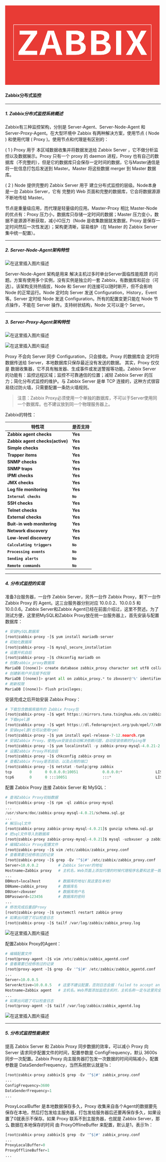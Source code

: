 ![Zabbix](../imgs/zabbix/202011061125.png)
#### Zabbix分布式监控
<hr>

##### 1. Zabbix分布式监控系统概述
Zabbix有三种监控架构，分别是 Server-Agent、Server-Node-Agent 和 Server-Proxy-Agent。在大型环境中 Zabbix 有两种解决方案，<font>使用节点 ( Node ) 和使用代理 ( Proxy )</font>。使用节点和代理是有区别的：

( 1 ) Proxy 用于 <font>本区域数据收集并将数据发送给 Zabbix Server </font>，它不做分析监控以及数据展示。Proxy 只有一个 proxy 的 daemon 进程，Proxy 也有自己的数据库（不完整的），但是它的数据库只会保存一定时间的数据，它与Master通信是将一批信息打包后发送到 Master。Master 将这些数据 merger 到 Master 数据库。

( 2 ) Node 提供完整的 Zabbix Server 用于 <font>建立分布式监控的层级</font>。Node本身是一台 Zabbix Server，它有 <font>完整的 Web 页面和完整的数据库，它会将数据源源不断地传给 Master</font>。

<font>节点是重量级应用，而代理是轻量级的应用</font>。Master-Proxy 相比 Master-Node 的优点有：Proxy 压力小，数据库只存储一定时间的数据；Master 压力变小，数据不是源源不断获取，减小IO压力（<font>Node 是收集数据就发数据，Proxy 是保存一定时间然后一次性发送</font>）；<font>架构更清晰，容易维护</font>（在 Master 的 Zabbix Server 集中统一配置）。
<hr>

##### 2. Server-Node-Agent架构特性
![在这里插入图片描述](https://img-blog.csdnimg.cn/20200603104016375.png?x-oss-process=image/watermark,type_ZmFuZ3poZW5naGVpdGk,shadow_10,text_aHR0cHM6Ly9ibG9nLmNzZG4ubmV0L1RoYW5sb24=,size_16,color_FFFFFF,t_70)

Server-Node-Agent 架构是用来 <font>解决主机过多时单台Server面临性能瓶颈</font> 的问题。方案有使用多个实例，没有实例是独立的一套 Zabbix，有数据库和前台（可选）。该架构支持热插拔，Node 和 Server 的连接可以随时断开，但不会影响 Node 的正常运行。Node 定时向 Server 发送 Configuration，History，Event 等。Server 定时给 Node 发送 Configuration。<font>所有的配置变更只能在 Node 节点操作</font>，不能在 Server 操作。支持树状结构，Node 又可以是个 Server。
<hr>

##### 3. Server-Proxy-Agent架构特性	
![在这里插入图片描述](https://img-blog.csdnimg.cn/202006031044252.png?x-oss-process=image/watermark,type_ZmFuZ3poZW5naGVpdGk,shadow_10,text_aHR0cHM6Ly9ibG9nLmNzZG4ubmV0L1RoYW5sb24=,size_16,color_FFFFFF,t_70)

![在这里插入图片描述](https://img-blog.csdnimg.cn/20200603184123329.png?x-oss-process=image/watermark,type_ZmFuZ3poZW5naGVpdGk,shadow_10,text_aHR0cHM6Ly9ibG9nLmNzZG4ubmV0L1RoYW5sb24=,size_16,color_FFFFFF,t_70)

Proxy 不会向 Server 同步 Configuration，只会接收。Proxy 的数据库会 <font>定时将数据传送给 Server，本地数据库只保存最近没有发送的数据。</font> 其实，Proxy 仅仅是 <font>数据收集器</font>，它不具有触发器、生成事件或发送警报等功能。<font>Zabbix Server 的功能有：监控远程区域；监控不可靠通信的位置；减轻 Zabbix Server 的压力；简化分布式监控的维护。</font>与 Zabbix Server 是单 TCP 连接的，这种方式很容易绕过防火墙，只需要配置一条防火墙规则。

><font>注意：Zabbix Proxy必须使用一个单独的数据库，不可以于Server使用同一个数据库。也不建议放到同一个物理服务器上</font>。

Zabbix的特性：

| 特性项 | 是否支持 |
|--|--|
| **Zabbix agent checks** | **Yes** |
| **Zabbix agent checks(active)** |**Yes**  |
| **Simple checks** | **Yes** |
| **Trapper items** | **Yes** |
| **SNMP checks**| **Yes** |
|  **SNMP traps** | **Yes** |
|  **IPMI checks** | **Yes** |
|  **JMX checks** | **Yes** |
|  **Log file monitoring** | **Yes** |
|  **`Internal checks`** | **`No`** |
|  **SSH checks** |**Yes**  |
|  **Telnet checks** | **Yes** |   |  
| **External checks** | **Yes** |
|  **Buit-in web monitering** | **Yes** |
|  **Network discovery** | **Yes** |
|  **Low-level discovery** |**Yes**  |
|  **`Calculating triggers`** | **`No`** |
|  **`Processing events`** |**`No`**  |
|  **`Sending alerts`** | **`No`** |
|  **`Remote commands`** |  **`No`**|

<hr>

##### 4. 分布式监控的实现
准备3台服务器，一台作 Zabbix Server，另外一台作 Zabbix Proxy，剩下一台作 Zabbix Proxy 的 Agent。这三台服务器分别对应 10.0.0.2、10.0.0.5 和 10.0.0.6。Zabbix Server和Zabbix Agent已经在前面介绍过，这里不赘述。为了测试方便，这里把MySQL和Zabbix Proxy放在统一台服务器上，首先安装与配置数据库：
```python
# 安装MySQL数据库
[root@zabbix-proxy ~]$ yum install mariadb-server
# 初始化数据库
[root@zabbix-proxy ~]$ mysql_secure_installation 
# 设置开机自启
[root@zabbix-proxy ~]$ chkconfig mariadb on
# 创建zabbix_proxy数据库
MariaDB [(none)]> create database zabbix_proxy character set utf8 collate utf8_bin;
# 创建新用户并且授予权限
MariaDB [(none)]> grant all on zabbix_proxy.* to zbxuser@'%' identified by '123456';
# 刷新权限
MariaDB [(none)]> flush privileges;
```
安装完成之后开始安装 Zabbix Proxy：
```python
# 下载包含数据库插件的 Zabbix Proxy包
[root@zabbix-proxy ~]$ wget https://mirrors.tuna.tsinghua.edu.cn/zabbix/zabbix/4.0/rhel/7/x86_64/zabbix-proxy-mysql-4.0.21-2.el7.x86_64.rpm
# 下载epel源
[root@zabbix-proxy ~]$ wget https://dl.fedoraproject.org/pub/epel/7/x86_64/Packages/e/epel-release-7-12.noarch.rpm
# 安装epel源(也可以使用rpm)
[root@zabbix-proxy ~]$ yum install epel-release-7-12.noarch.rpm
# 安装Zabbix Proxy。使用yum安装会自动解决依赖问题，自动安装依赖的fping等
[root@zabbix-proxy ~]$ yum localinstall -y zabbix-proxy-mysql-4.0.21-2.el7.x86_64.rpm
# 设置Zabbix Proxy开机自启
[root@zabbix-proxy ~]$ chkconfig zabbix-proxy on
# 查看Zabbix Proxy是否启动，以及占用的端口
[root@zabbix-proxy ~]$ netstat -tunlp|grep zabbix
tcp        0      0 0.0.0.0:10051           0.0.0.0:*               LISTEN      1543/zabbix_proxy   
tcp6       0      0 :::10051                :::*                    LISTEN      1543/zabbix_proxy
```
配置 Zabbix Proxy 连接 Zabbix Server 和 MySQL：
```python
# 查询Zabbix Proxy初始数据
[root@zabbix-proxy ~]$ rpm -ql zabbix-proxy-mysql
...
/usr/share/doc/zabbix-proxy-mysql-4.0.21/schema.sql.gz
...
# 解压sql文件
[root@zabbix-proxy zabbix-proxy-mysql-4.0.21]$ gunzip schema.sql.gz 
# 把sql文件导入到数据库
[root@zabbix-proxy zabbix-proxy-mysql-4.0.21]$ mysql -uzbxuser -p zabbix_proxy<schema.sql
# 编辑Zabbix Proxy配置文件
[root@zabbix-proxy ~]$ vim /etc/zabbix/zabbix_proxy.conf 
# 查看需要已经修改过的记录
[root@zabbix-proxy ~]$ grep -Ev '^$|#' /etc/zabbix/zabbix_proxy.conf 
Server=10.0.0.2			# Zabbix Server的地址
Hostname=Zabbix proxy	# 主机名，Web页面上添加代理的时候代理程序名要和这里一致
...
DBHost=localhost		# 数据库的地址(我这里在本地)
DBName=zabbix_proxy		# 数据库名
DBUser=zbxuser			# 数据库用户名
DBPassword=123456		# 数据库的密码
...
# 修改完成后重启Proxy
[root@zabbix-proxy ~]$ systemctl restart zabbix-proxy
# 如果出问题了可以检查日志
[root@zabbix-proxy ~]$ tailf /var/log/zabbix/zabbix_proxy.log 
```
![在这里插入图片描述](https://img-blog.csdnimg.cn/20200604040452422.png?x-oss-process=image/watermark,type_ZmFuZ3poZW5naGVpdGk,shadow_10,text_aHR0cHM6Ly9ibG9nLmNzZG4ubmV0L1RoYW5sb24=,size_16,color_FFFFFF,t_70)

配置Zabbix Proxy的Agent：
```python
# 编辑配置文件
[root@proxy-agent ~]$ vim /etc/zabbix/zabbix_agentd.conf 
# 查看需要已经修改过的记录
[root@proxy-agent ~]$ grep -Ev '^$|#' /etc/zabbix/zabbix_agentd.conf 
...
Server=10.0.0.5
ServerActive=10.0.0.5	# 这里不建议配置，否则日志会报：failed to accept an incoming connection: connection from "10.0.0.2" rejected, allowed hosts: "10.0.0.5"，实际上是没有问题的
Hostname=Zabbix agent	# 主机名。Web界面添加监控主机时，主机名称一定与这里完全一致
...
# 如果出问题了可以检查日志
[root@proxy-agent ~]$ tailf /var/log/zabbix/zabbix_agentd.log
```
![在这里插入图片描述](https://img-blog.csdnimg.cn/20200604040659779.png?x-oss-process=image/watermark,type_ZmFuZ3poZW5naGVpdGk,shadow_10,text_aHR0cHM6Ly9ibG9nLmNzZG4ubmV0L1RoYW5sb24=,size_16,color_FFFFFF,t_70)
<hr>

##### 5. 分布式监控性能调优
提高 Zabbix Server 和 Zabbix Proxy 同步数据的效率，可以减小 Proxy 向 Server 请求同步配置文件的时间，配置参数是 ConfigFrequency，默认 3600s 同步一次配置。Zabbix Proxy 向主服务器打包发一次数据的时间间隔减小，配置参数是 DataSenderFrequency，当然系统默认就是1s：
```python
[root@zabbix-proxy zabbix]$ grep -Ev '^$|#' zabbix_proxy.conf 
...
ConfigFrequency=3600
DataSenderFrequency=1
...
```
ProxyLocalBuffer 是本地数据保存多久，Proxy 收集来自各个Agent的数据要先保存在本地，然后打包发给主服务器，<font>打包发给服务器后还要再保存多久</font>，如果设置了0就表示不保存。如果 <font>Proxy 联系不到主服务器</font>，也就是 Zabbix Server，那么 <font>数据在本地保存的时间</font> 由 ProxyOfflineBuffer 来配置，默认是1，表示1h：
```python
[root@zabbix-proxy zabbix]$ grep -Ev '^$|#' zabbix_proxy.conf 
...
ProxyLocalBuffer=0
ProxyOfflineBuffer=1
...
```